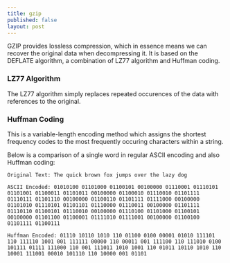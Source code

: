 ```yaml
---
title: gzip
published: false
layout: post
---
```


GZIP provides lossless compression, which in essence means we can recover the original data when decompressing it. It is based on the DEFLATE algorithm, a combination of LZ77 algorithm and Huffman coding.

### LZ77 Algorithm

The LZ77 algorithm simply replaces repeated occurences of the data with references to the original.

### Huffman Coding

This is a variable-length encoding method which assigns the shortest frequency codes to the most frequently occuring characters within a string.

Below is a comparison of a single word in regular ASCII encoding and also Huffman coding:

```
Original Text: The quick brown fox jumps over the lazy dog

ASCII Encoded: 01010100 01101000 01100101 00100000 01110001 01110101 01101001 01100011 01101011 00100000 01100010 01110010 01101111 01110111 01101110 00100000 01100110 01101111 01111000 00100000 01101010 01110101 01101101 01110000 01110011 00100000 01101111 01110110 01100101 01110010 00100000 01110100 01101000 01100101 00100000 01101100 01100001 01111010 01111001 00100000 01100100 01101111 01100111

Huffman Encoded: 01110 10110 1010 110 01100 0100 00001 01010 111101 110 111110 1001 001 111111 00000 110 00011 001 111100 110 111010 0100 101111 01111 111000 110 001 111011 1010 1001 110 01011 10110 1010 110 10001 111001 00010 101110 110 10000 001 01101 
```
